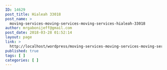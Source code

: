 ```yaml
---
ID: 14629
post_title: Hialeah 33018
post_name: >
  moving-services-moving-services-moving-services-hialeah-33018
author: mrgabonijeff@gmail.com
post_date: 2018-03-28 01:52:14
layout: page
link: >
  http://localhost/wordpress/moving-services-moving-services-moving-services-hialeah-33018/
published: true
tags: [ ]
categories: [ ]
---
```

